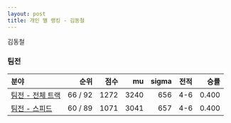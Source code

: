 ```yaml
---
layout: post
title: 개인 별 랭킹 - 김동철
---
```


김동철


### 팀전

| 분야 | 순위 | 점수 | mu | sigma | 전적 | 승률 |
|:---|---:|---:|---:|---:|:---:|---:|
| [팀전 - 전체 트랙](../team-full) | 66 / 92 | 1272 | 3240 | 656 | 4-6 | 0.400 |
| [팀전 - 스피드](../team-speed) | 60 / 89 | 1071 | 3041 | 657 | 4-6 | 0.400 |

